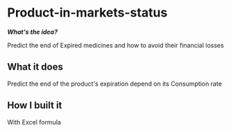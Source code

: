 # Product-in-markets-status

**_What's the idea?_**

Predict the end of Expired medicines and how to avoid their financial losses

## What it does

Predict the end of the product's expiration depend on its Consumption rate

## How I built it

With Excel formula
